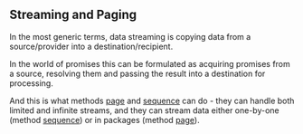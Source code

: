 ## Streaming and Paging

In the most generic terms, data streaming is copying data from a source/provider into a destination/recipient. 

In the world of promises this can be formulated as acquiring promises from a source, resolving them and passing
the result into a destination for processing.

And this is what methods [page] and [sequence] can do - they can handle both limited and infinite streams,
and they can stream data either one-by-one (method [sequence]) or in packages (method [page]).

[page]:https://github.com/vitaly-t/spex/blob/master/docs/code/page.md
[sequence]:https://github.com/vitaly-t/spex/blob/master/docs/code/sequence.md
